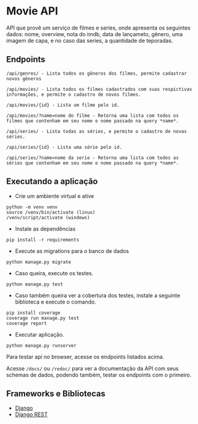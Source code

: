 # Movie API 
API que provê um serviço de filmes e series, onde apresenta os seguintes dados: nome, overview, nota do imdb, data de lançameto, gênero, uma imagem de capa, e no caso das series, a quantidade de teporadas. 

## Endpoints
```
/api/genres/ - Lista todos os gêneros dos filmes, permite cadastrar novos gêneros
```

```
/api/movies/ - Lista todos os filmes cadastrados com suas respictivas informações, e permite o cadastro de novos filmes.

/api/movies/{id} - Lista um filme pelo id.

/api/movies/?name=nome do filme - Retorna uma lista com todos os filmes que contenham em seu nome o nome passado na query *name*.
```

```
/api/series/ - Lista todas as séries, e permite o cadastro de novas séries.

/api/series/{id} - Lista uma série pelo id.

/api/series/?name=nome da serie - Retorna uma lista com todos as séries que contenham em seu nome o nome passado na query *name*.
```

## Executando a aplicação
- Crie um ambiente virtual e ative
```
python -m venv venv
source /venv/bin/activate (linux)
/venv/script/activate (windows)
```
- Instale as dependências
```
pip install -r requirements
```
- Execute as migrations para o banco de dados
```
python manage.py migrate
```
- Caso queira, execute os testes.
```
python manage.py test
```
- Caso também queira ver a cobertura dos testes, instale a seguinte biblioteca e execute o comando.
```
pip install coverage
coverage run manage.py test
coverage report
```
- Executar aplicação.
```
python manage.py runserver
```
Para testar api no browser, acesse os endpoints listados acima.

Acesse `/docs/` ou `/redoc/` para ver a documentação da API com seus schemas de dados, podendo também, testar os endpoints com o primeiro.

## Frameworks e Bibliotecas
- [Django](https://www.djangoproject.com/)
- [Django REST](https://www.django-rest-framework.org/)
